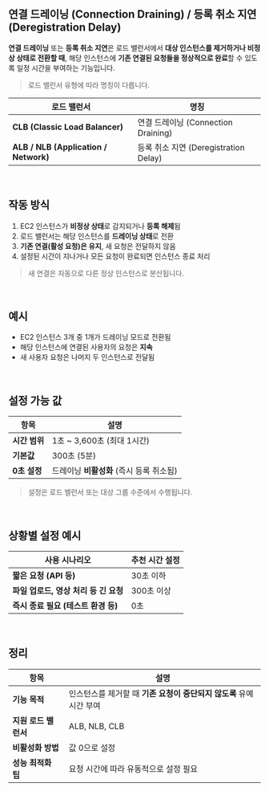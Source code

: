 ## 연결 드레이닝 (Connection Draining) / 등록 취소 지연 (Deregistration Delay)

**연결 드레이닝** 또는 **등록 취소 지연**은 로드 밸런서에서 **대상 인스턴스를 제거하거나 비정상 상태로 전환할 때**,
해당 인스턴스에 **기존 연결된 요청들을 정상적으로 완료**할 수 있도록 일정 시간을 부여하는 기능입니다.

> 로드 밸런서 유형에 따라 명칭이 다릅니다.

| 로드 밸런서                                | 명칭                              |
| ------------------------------------- | ------------------------------- |
| **CLB (Classic Load Balancer)**       | 연결 드레이닝 (Connection Draining)   |
| **ALB / NLB (Application / Network)** | 등록 취소 지연 (Deregistration Delay) |

<br>

## 작동 방식

1. EC2 인스턴스가 **비정상 상태**로 감지되거나 **등록 해제**됨
2. 로드 밸런서는 해당 인스턴스를 **드레이닝 상태**로 전환
3. **기존 연결(활성 요청)은 유지**, 새 요청은 전달하지 않음
4. 설정된 시간이 지나거나 모든 요청이 완료되면 인스턴스 종료 처리

> 새 연결은 자동으로 다른 정상 인스턴스로 분산됩니다.

<br>

## 예시

* EC2 인스턴스 3개 중 1개가 드레이닝 모드로 전환됨
* 해당 인스턴스에 연결된 사용자의 요청은 **지속**
* 새 사용자 요청은 나머지 두 인스턴스로 전달됨

<br>

## 설정 가능 값

| 항목        | 설명                        |
| --------- | ------------------------- |
| **시간 범위** | 1초 \~ 3,600초 (최대 1시간)     |
| **기본값**   | 300초 (5분)                 |
| **0초 설정** | 드레이닝 **비활성화** (즉시 등록 취소됨) |

> 설정은 로드 밸런서 또는 대상 그룹 수준에서 수행됩니다.

<br>

## 상황별 설정 예시

| 사용 시나리오                  | 추천 시간 설정 |
| ------------------------ | -------- |
| **짧은 요청 (API 등)**        | 30초 이하   |
| **파일 업로드, 영상 처리 등 긴 요청** | 300초 이상  |
| **즉시 종료 필요 (테스트 환경 등)**  | 0초       |

<br>

## 정리

| 항목            | 설명                                       |
| ------------- | ---------------------------------------- |
| **기능 목적**     | 인스턴스를 제거할 때 **기존 요청이 중단되지 않도록** 유예 시간 부여 |
| **지원 로드 밸런서** | ALB, NLB, CLB                            |
| **비활성화 방법**   | 값 0으로 설정                                 |
| **성능 최적화 팁**  | 요청 시간에 따라 유동적으로 설정 필요                    |

